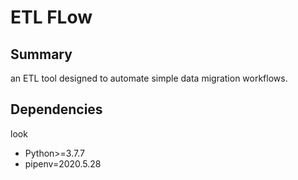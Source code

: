 # ETL FLow

## Summary
an ETL tool designed to automate simple data migration workflows.

## Dependencies
look
- Python>=3.7.7
- pipenv=2020.5.28

